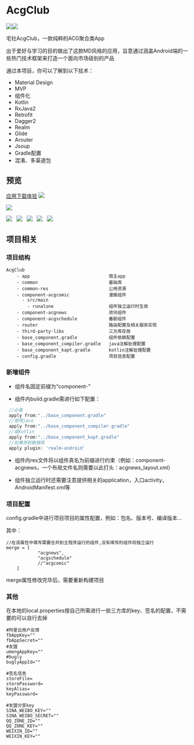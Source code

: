 # AcgClub

![](https://img.shields.io/badge/version-v0.2.0-brightgreen.svg)![](https://img.shields.io/badge/license-MIT-blue.svg)

宅社AcgClub，一款纯粹的ACG聚合类App

出于爱好与学习的目的做出了这款MD风格的应用，旨意通过涵盖Android端的一些热门技术框架来打造一个面向市场级别的产品

通过本项目，你可以了解到以下技术：

* Material Design
* MVP
* 组件化
* Kotlin
* RxJava2 
* Retrofit
* Dagger2
* Realm
* Glide
* Arouter
* Jsoup
* Gradle配置
* 混淆、多渠道包

## 预览

   [应用下载体验](https://www.coolapk.com/apk/171021)
  ![](https://img.shields.io/badge/Android-4.4%20or%20above-brightgreen.svg)

 ![](https://github.com/Rabtman/AcgClub/raw/master/screenshots/qr-code.png)



![](https://github.com/Rabtman/AcgClub/raw/master/screenshots/1.png)&nbsp;&nbsp;&nbsp;![](https://github.com/Rabtman/AcgClub/raw/master/screenshots/2.png)&nbsp;&nbsp;&nbsp;![](https://github.com/Rabtman/AcgClub/raw/master/screenshots/3.png)&nbsp;&nbsp;&nbsp;![](https://github.com/Rabtman/AcgClub/raw/master/screenshots/4.png)&nbsp;&nbsp;&nbsp;![](https://github.com/Rabtman/AcgClub/raw/master/screenshots/5.png)



## 项目相关

### 项目结构

```
AcgClub    
    - app                              宿主app
    - common                           基础库
    - common-res                       公用资源
    - component-acgcomic               漫画组件
      - src/main
        - runalone                     组件独立运行时生效
    - component-acgnews                资讯组件
    - component-acgschedule            番剧组件
    - router                           路由配置及相关服务实现
    - third-party-libs                 三方库存放
    - base_component.gradle            组件依赖配置
    - base_component_compiler.gradle   java注解处理配置
    - base_component_kapt.gradle       kotlin注解处理配置
    - config.gradle                    项目信息配置
```

### 新增组件

- 组件名固定前缀为“component-”

- 组件内build.gradle需进行如下配置：
```groovy
 //必备
 apply from:"../base_component.gradle"
 //使用java
 apply from:"../base_component_compiler.gradle"
 //或kotlin
 apply from:"../base_component_kapt.gradle"
 //如果用到数据库
 apply plugin: 'realm-android'
```

- 组件内res文件将以组件真名为前缀进行约束（例如：component-acgnews，一个布局文件名则需要以此打头：acgnews_layout.xml）

- 组件独立运行时还需要注意提供相关的application，入口activity，AndroidManifest.xml等

### 项目配置

config.gradle中进行项目项目的属性配置，例如：包名、版本号、编译版本...

其中：

```
//在该属性中填写需要合并到主程序运行的组件,没有填写的组件将独立运行
merge = [
            "acgnews",
            "acgschedule"
            //"acgcomic"
    ]
```

merge属性修改完毕后，需要重新构建项目

### 其他

在本地的local.properties按自己所需进行一些三方库的key、签名的配置，不需要的可以自行去掉

```
#阿里云用户反馈
fbAppKey=""
fbAppSecret=""
#友盟
umengAppKey=""
#bugly
buglyAppId=""

#签名信息
storeFile=
storePassword=
keyAlias=
keyPassword=

#友盟分享key
SINA_WEIBO_KEY=""
SINA_WEIBO_SECRET=""
QQ_ZONE_ID=""
QQ_ZONE_KEY=""
WEIXIN_ID=""
WEIXIN_KEY=""
```

